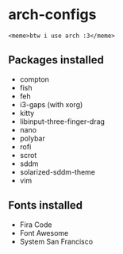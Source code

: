 # arch-configs
`<meme>btw i use arch :3</meme>`

## Packages installed
- compton
- fish
- feh
- i3-gaps (with xorg)
- kitty
- libinput-three-finger-drag
- nano
- polybar
- rofi
- scrot
- sddm
- solarized-sddm-theme
- vim

## Fonts installed
- Fira Code
- Font Awesome
- System San Francisco

